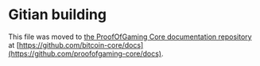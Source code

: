 Gitian building
================

This file was moved to [the ProofOfGaming Core documentation repository](https://github.com/bitcoin-core/docs/blob/master/gitian-building.md) at [https://github.com/bitcoin-core/docs](https://github.com/proofofgaming-core/docs).
